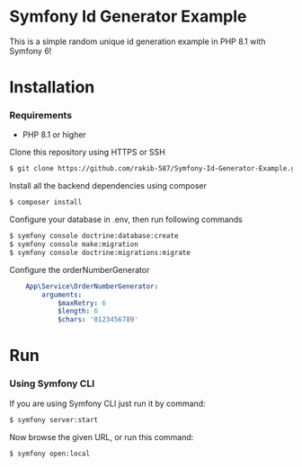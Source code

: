Symfony Id Generator Example
============================
This is a simple random unique id generation example in PHP 8.1 with Symfony 6!

# Installation

### Requirements

- PHP 8.1 or higher

Clone this repository using HTTPS or SSH

```bash
$ git clone https://github.com/rakib-587/Symfony-Id-Generator-Example.git
```

Install all the backend dependencies using composer

```bash
$ composer install
```

Configure your database in .env, then run following commands

```bash
$ symfony console doctrine:database:create
$ symfony console make:migration
$ symfony console doctrine:migrations:migrate
```

Configure the orderNumberGenerator

```yaml
    App\Service\OrderNumberGenerator:
        arguments:
            $maxRetry: 6
            $length: 6
            $chars: '0123456789'
```

# Run

### Using Symfony CLI

If you are using Symfony CLI just run it by command:

```bash
$ symfony server:start
```
Now browse the given URL, or run this command:
```bash
$ symfony open:local
```